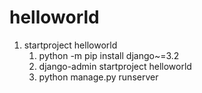 # helloworld

1. startproject helloworld
    1. python -m pip install django~=3.2
    2. django-admin startproject helloworld
    3. python manage.py runserver
